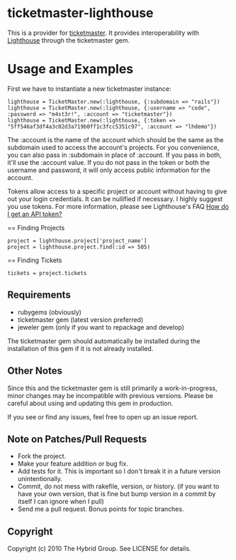 # ticketmaster-lighthouse

This is a provider for [ticketmaster](http://ticketrb.com). It provides interoperability with [Lighthouse](http://www.lighthouseapp.com/) through the ticketmaster gem.

# Usage and Examples

First we have to instantiate a new ticketmaster instance:

    lighthouse = TicketMaster.new(:lighthouse, {:subdomain => "rails"})
    lighthouse = TicketMaster.new(:lighthouse, {:username => "code", :password => "m4st3r!", :account => "ticketmaster"})
    lighthouse = TicketMaster.new(:lighthouse, {:token => "5ff546af3df4a3c02d3a719b0ff1c3fcc5351c97", :account => "lhdemo"})

The :account is the name of the account which should be the same as the subdomain used to access the account's projects. For you convenience, you can also pass in :subdomain in place of :account. If you pass in both, it'll use the :account value. If you do not pass in the token or both the username and password, it will only access public information for the account.

Tokens allow access to a specific project or account without having to give out your login credentials. It can be nullified if necessary. I highly suggest you use tokens. For more information, please see Lighthouse's FAQ [How do I get an API token?](http://help.lighthouseapp.com/faqs/api/how-do-i-get-an-api-token)

== Finding Projects

    project = lighthouse.project['project_name']
    project = lighthouse.project.find(:id => 505)

== Finding Tickets

    tickets = project.tickets
    

## Requirements

* rubygems (obviously)
* ticketmaster gem (latest version preferred)
* jeweler gem (only if you want to repackage and develop)

The ticketmaster gem should automatically be installed during the installation of this gem if it is not already installed.

## Other Notes

Since this and the ticketmaster gem is still primarily a work-in-progress, minor changes may be incompatible with previous versions. Please be careful about using and updating this gem in production.

If you see or find any issues, feel free to open up an issue report.


## Note on Patches/Pull Requests
 
* Fork the project.
* Make your feature addition or bug fix.
* Add tests for it. This is important so I don't break it in a
  future version unintentionally.
* Commit, do not mess with rakefile, version, or history.
  (if you want to have your own version, that is fine but bump version in a commit by itself I can ignore when I pull)
* Send me a pull request. Bonus points for topic branches.

## Copyright

Copyright (c) 2010 The Hybrid Group. See LICENSE for details.
